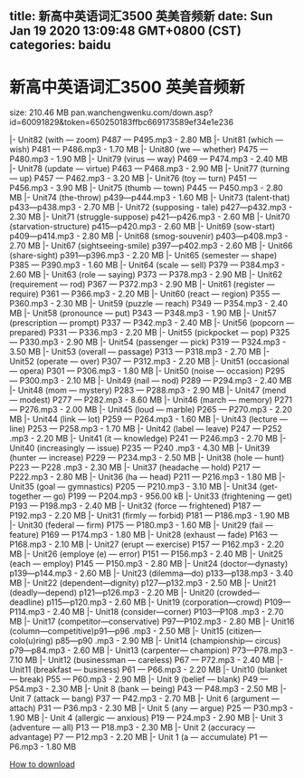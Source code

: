 
title: 新高中英语词汇3500 英美音频新
date: Sun Jan 19 2020 13:09:48 GMT+0800 (CST)    
categories: baidu
---

# 新高中英语词汇3500 英美音频新
size: 210.46 MB
 pan.wanchengwenku.com/down.asp?id=60091829&token=650250183ffbc669173589ef34e1e236
 
|- Unit82 (with — zoom) P487 — P495.mp3 - 2.80 MB
|- Unit81 (which — wish) P481 — P486.mp3 - 1.70 MB
|- Unit80 (we — whether) P475 — P480.mp3 - 1.90 MB
|- Unit79 (virus — way) P469 — P474.mp3 - 2.40 MB
|- Unit78 (update — virtue) P463 — P468.mp3 - 2.90 MB
|- Unit77 (turning — up) P457 — P462.mp3 - 3.20 MB
|- Unit76 (toy — turn) P451 — P456.mp3 - 3.90 MB
|- Unit75 (thumb — town) P445 — P450.mp3 - 2.80 MB
|- Unit74 (the-throw) p439—p444.mp3 - 1.60 MB
|- Unit73 (talent-that) p433—p438.mp3 - 2.70 MB
|- Unit72 (supposing - tale) p427—p432.mp3 - 2.30 MB
|- Unit71 (struggle-suppose) p421—p426.mp3 - 2.60 MB
|- Unit70 (starvation-structure) p415—p420.mp3 - 2.60 MB
|- Unit69 (sow-start) p409—p414.mp3 - 2.80 MB
|- Unit68 (smog-souvenir) p403—p408.mp3 - 2.70 MB
|- Unit67 (sightseeing-smile) p397—p402.mp3 - 2.60 MB
|- Unit66 (share-sight) p391—p396.mp3 - 2.20 MB
|- Unit65 (semester — shape) P385 — P390.mp3 - 1.60 MB
|- Unit64 (scale — sell) P379 — P384.mp3 - 2.60 MB
|- Unit63 (role — saying) P373 — P378.mp3 - 2.90 MB
|- Unit62 (requirement — rod) P367 — P372.mp3 - 2.90 MB
|- Unit61 (register — require) P361 — P366.mp3 - 2.20 MB
|- Unit60 (react — region) P355 — P360.mp3 - 2.30 MB
|- Unit59 (puzzle — reach) P349 — P354.mp3 - 2.40 MB
|- Unit58 (pronounce — put) P343 — P348.mp3 - 1.90 MB
|- Unit57 (prescription — prompt) P337 — P342.mp3 - 2.40 MB
|- Unit56 (popcorn — prepared) P331 — P336.mp3 - 2.20 MB
|- Unit55 (pickpocket — pop) P325 — P330.mp3 - 2.90 MB
|- Unit54 (passenger — pick) P319 — P324.mp3 - 3.50 MB
|- Unit53 (overall — passage) P313 — P318.mp3 - 2.70 MB
|- Unit52 (operate — over) P307 — P312.mp3 - 2.20 MB
|- Unit51 (occasional — opera) P301 — P306.mp3 - 1.80 MB
|- Unit50 (noise — occasion) P295 — P300.mp3 - 2.10 MB
|- Unit49 (nail — nod) P289 — P294.mp3 - 2.40 MB
|- Unit48 (mom — mystery) P283 — P288.mp3 - 2.90 MB
|- Unit47 (mend — modest) P277 — P282.mp3 - 8.60 MB
|- Unit46 (march — memory) P271 — P276.mp3 - 2.00 MB
|- Unit45 (loud — marble) P265 — P270.mp3 - 2.20 MB
|- Unit44 (link — lot) P259 — P264.mp3 - 1.60 MB
|- Unit43 (lecture — line) P253 — P258.mp3 - 1.70 MB
|- Unit42 (label — leave) P247 — P252 .mp3 - 2.20 MB
|- Unit41 (it — knowledge) P241 — P246.mp3 - 2.70 MB
|- Unit40 (increasingly — issue) P235 — P240 .mp3 - 4.30 MB
|- Unit39 (hunter — increase) P229 — P234.mp3 - 2.50 MB
|- Unit38 (hole — hunt) P223 — P228 .mp3 - 2.30 MB
|- Unit37 (headache — hold) P217 — P222.mp3 - 2.80 MB
|- Unit36 (ha — head) P211 — P216.mp3 - 1.80 MB
|- Unit35 (goal — gymnastics) P205 — P210.mp3 - 3.10 MB
|- Unit34 (get-together — go) P199 — P204.mp3 - 956.00 kB
|- Unit33 (frightening — get) P193 — P198.mp3 - 2.40 MB
|- Unit32 (force — frightened) P187 — P192.mp3 - 2.20 MB
|- Unit31 (firmly — forbid) P181 — P186.mp3 - 1.90 MB
|- Unit30 (federal — firm) P175 — P180.mp3 - 1.60 MB
|- Unit29 (fail — feature) P169 — P174.mp3 - 1.80 MB
|- Unit28 (exhaust — fade) P163 — P168.mp3 - 2.10 MB
|- Unit27 (erupt — exercise) P157 — P162.mp3 - 2.20 MB
|- Unit26 (employe (e) — error) P151 — P156.mp3 - 2.40 MB
|- Unit25 (each — employ) P145 — P150.mp3 - 2.80 MB
|- Unit24 (doctor—dynasty) p139—p144.mp3 - 2.60 MB
|- Unit23 (dilemma—do) p133—p138.mp3 - 3.40 MB
|- Unit22 (dependent—dignity) p127—p132.mp3 - 2.50 MB
|- Unit21 (deadly—depend) p121—p126.mp3 - 2.20 MB
|- Unit20 (crowded—deadline) p115—p120.mp3 - 2.60 MB
|- Unit19 (corporation—crowd) P109—P114.mp3 - 2.40 MB
|- Unit18 (consider—corner) P103—P108 .mp3 - 2.70 MB
|- Unit17 (competitor—conservative) P97—P102.mp3 - 2.80 MB
|- Unit16 (column—competitive)p91—p96 .mp3 - 2.50 MB
|- Unit15 (citizen—colo(u)ring) p85—p90 .mp3 - 2.90 MB
|- Unit14 (championship— circus) p79—p84.mp3 - 2.60 MB
|- Unit13 (carpenter— champion) P73—P78.mp3 - 7.10 MB
|- Unit12 (businessman — careless) P67 — P72.mp3 - 2.40 MB
|- Unit11 (breakfast — business) P61 — P66.mp3 - 2.20 MB
|- Unit10 (blanket — break) P55 — P60.mp3 - 2.90 MB
|- Unit 9 (belief — blank) P49 — P54.mp3 - 2.30 MB
|- Unit 8 (bank — being) P43 — P48.mp3 - 2.50 MB
|- Unit 7 (attack — bang) P37 — P42.mp3 - 2.70 MB
|- Unit 6 (argument — attach) P31 — P36.mp3 - 2.30 MB
|- Unit 5 (any — argue) P25 — P30.mp3 - 1.90 MB
|- Unit 4 (allergic — anxious) P19 — P24.mp3 - 2.90 MB
|- Unit 3 (adventure — all) P13 — P18.mp3 - 2.30 MB
|- Unit 2 (accuracy — advantage) P7 — P12.mp3 - 2.20 MB
|- Unit 1 (a — accumulate) P1 — P6.mp3 - 1.80 MB

[How to download](https://bpcam.bemobtrk.com/go/2ceec3aa-1ca2-46d6-b9ff-aaa5c184517c?jno=1020)